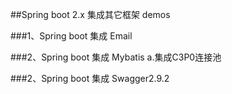 ##Spring boot 2.x 集成其它框架 demos


###1、Spring boot 集成 Email

###2、Spring boot 集成 Mybatis
        a.集成C3P0连接池
      
###2、Spring boot 集成 Swagger2.9.2        